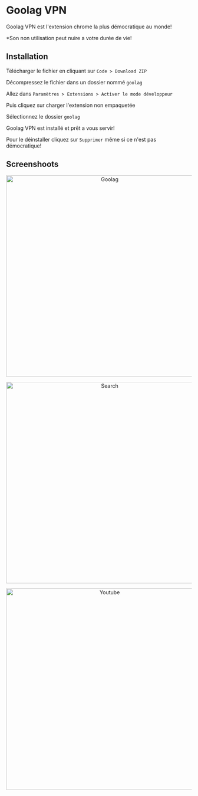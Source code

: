 # Goolag VPN
Goolag VPN est l'extension chrome la plus démocratique au monde!

*Son non utilisation peut nuire a votre durée de vie!

## Installation
Télécharger le fichier en cliquant sur `Code > Download ZIP`

Décompressez le fichier dans un dossier nommé `goolag`

Allez dans `Paramètres > Extensions > Activer le mode développeur`

Puis cliquez sur charger l'extension non empaquetée

Sélectionnez le dossier `goolag`

Goolag VPN est installé et prêt a vous servir!

Pour le déinstaller cliquez sur `Supprimer` même si ce n'est pas démocratique!

## Screenshoots
<p align="center">
   <img alt="Goolag" src="https://media.discordapp.net/attachments/542023114477797400/781641210128236584/unknown.png" width="546">
</p>
<p align="center">
   <img alt="Search" src="https://media.discordapp.net/attachments/542023114477797400/781641262645641257/unknown.png" width="546">
</p>
<p align="center">
   <img alt="Youtube" src="https://media.discordapp.net/attachments/542023114477797400/781641352512929802/unknown.png" width="546">
</p>
